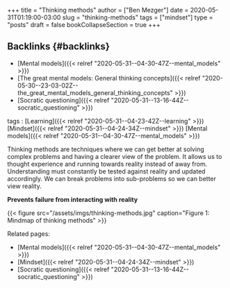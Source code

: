 +++
title = "Thinking methods"
author = ["Ben Mezger"]
date = 2020-05-31T01:19:00-03:00
slug = "thinking-methods"
tags = ["mindset"]
type = "posts"
draft = false
bookCollapseSection = true
+++

## Backlinks {#backlinks}

-   [Mental models]({{< relref "2020-05-31--04-30-47Z--mental_models" >}})
-   [The great mental models: General thinking concepts]({{< relref "2020-05-30--23-03-02Z--the_great_mental_models_general_thinking_concepts" >}})
-   [Socratic questioning]({{< relref "2020-05-31--13-16-44Z--socratic_questioning" >}})

tags
: [Learning]({{< relref "2020-05-31--04-23-42Z--learning" >}}) [Mindset]({{< relref "2020-05-31--04-24-34Z--mindset" >}}) [Mental models]({{< relref "2020-05-31--04-30-47Z--mental_models" >}})

Thinking methods are techniques where we can get better at solving complex
problems and having a clearer view of the problem. It allows us to thought
experience and running towards reality instead of away from. Understanding must
constantly be tested against reality and updated accordingly. We can break
problems into sub-problems so we can better view reality.

**Prevents failure from interacting with reality**

<a id="org185b09e"></a>

{{< figure src="/assets/imgs/thinking-methods.jpg" caption="Figure 1: Mindmap of thinking methods" >}}

Related pages:

-   [Mental models]({{< relref "2020-05-31--04-30-47Z--mental_models" >}})
-   [Mindset]({{< relref "2020-05-31--04-24-34Z--mindset" >}})
-   [Socratic questioning]({{< relref "2020-05-31--13-16-44Z--socratic_questioning" >}})
